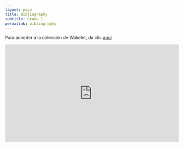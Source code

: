 ```yaml
---
layout: page
title: Bibliography
subtitle: Group 1
permalink: bibliography
---
```


Para acceder a la colección de Wakelet, da clic [aquí](https://wakelet.com/wake/Yxk0TreB1s0gFxpdKWhbQ)


<iframe width="560" height="315" src="https://www.youtube.com/embed/69VF7mT4nRU" title="YouTube video player" frameborder="0" allow="accelerometer; autoplay; clipboard-write; encrypted-media; gyroscope; picture-in-picture" allowfullscreen></iframe>

<script src="https://bibbase.org/show?bib=https%3A%2F%2Fapi.zotero.org%2Fgroups%2F4395680%2Fitems%3Fkey%3D8nFMMhKltqyZULmOWA3zTIjy%26format%3Dbibtex%26limit%3D100&jsonp=1"></script>
